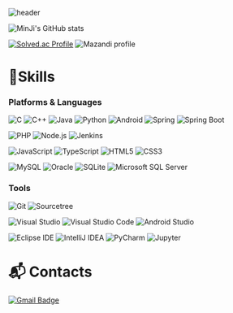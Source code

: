 
![header](https://capsule-render.vercel.app/api?type=waving&color=gradient&height=300&section=header&text=minji&fontSize=90)

<!--
**mjkim001/mjkim001** is a ✨ _special_ ✨ repository because its `README.md` (this file) appears on your GitHub profile.

Here are some ideas to get you started:

- 🔭 I’m currently working on ...
- 🌱 I’m currently learning ...
- 👯 I’m looking to collaborate on ...
- 🤔 I’m looking for help with ...f
- 💬 Ask me about ...
- 📫 How to reach me: ...
- 😄 Pronouns: ...
- ⚡ Fun fact: ...

<div align="center">
    <p>
    <a href="https://github.com/mjkim001" target="_blank">
        <img src="https://img.shields.io/badge/GitHub-181717?style=for-the/badge&logo=GitHub&logoColor=FFFFFF"/>
        </a>
    <a href="mailto:dev.kimminji@gmail.com" target="_blank">
        <img src="https://img.shields.io/badge/Gmail-EA4335?style=for-the/badge&logo=Gmail&logoColor=FFFFFF"/>
    </a>
    </p>
</div>
<div align="center">
    <p>
        <img align="center"
             src="https://github-readme-stats.vercel.app/api?username=mjkim001&show_icons=true&locale=en"
             alt="mjkim001"/>
    </p>
    <p>
        <img align="center"
             src="https://github-readme-stats.vercel.app/api/top-langs?username=mjkim001&show_icons=true&locale=en&layout=compact"
             alt="mjkim001"/>
    </p>

</div>
-->
![MinJi's GitHub stats](https://github-readme-stats.vercel.app/api?username=mjkim001&show_icons=true&theme=radical)

[![Solved.ac Profile](http://mazassumnida.wtf/api/v2/generate_badge?boj=mjkim001)](https://solved.ac/mjkim001/)
![Mazandi profile](http://mazandi.herokuapp.com/api?handle=mjkim001&theme=warm)


# 💪Skills
### Platforms & Languages 
![C](https://img.shields.io/badge/C-A8B9CC?&style=for-the-badge&logo=C&logoColor=white)
![C++](https://img.shields.io/badge/C++-00599C?&style=for-the-badge&logo=C%2B%2B&logoColor=white)
![Java](https://img.shields.io/badge/Java-007396.svg?&style=for-the-badge&logo=Java&logoColor=white)
![Python](https://img.shields.io/badge/Python-3776AB.svg?&style=for-the-badge&logo=Python&logoColor=white)
![Android](https://img.shields.io/badge/Android-3DDC84.svg?&style=for-the-badge&logo=Android&logoColor=white)
![Spring](https://img.shields.io/badge/Spring-6DB33F.svg?&style=for-the-badge&logo=Spring&logoColor=white)
![Spring Boot](https://img.shields.io/badge/Spring%20Boot-6DB33F.svg?&style=for-the-badge&logo=Spring%20Boot&logoColor=white)

![PHP](https://img.shields.io/badge/PHP-777BB4.svg?&style=for-the-badge&logo=PHP&logoColor=white)
![Node.js](https://img.shields.io/badge/Node.js-339933.svg?&style=for-the-badge&logo=Node.js&logoColor=white)
![Jenkins](https://img.shields.io/badge/Jenkins-D24939.svg?&style=for-the-badge&logo=Jenkins&logoColor=white)

![JavaScript](https://img.shields.io/badge/JavaScript-F7DF1E.svg?&style=for-the-badge&logo=JavaScript&logoColor=white)
![TypeScript](https://img.shields.io/badge/TypeScript-3178C6.svg?&style=for-the-badge&logo=TypeScript&logoColor=white)
![HTML5](https://img.shields.io/badge/HTML5-E34F26.svg?&style=for-the-badge&logo=HTML5&logoColor=white)
![CSS3](https://img.shields.io/badge/CSS3-1572B6.svg?&style=for-the-badge&logo=CSS3&logoColor=white)

![MySQL](https://img.shields.io/badge/MySQL-4479A1.svg?&style=for-the-badge&logo=MySQL&logoColor=white)
![Oracle](https://img.shields.io/badge/Oracle-F80000.svg?&style=for-the-badge&logo=Oracle&logoColor=white)
![SQLite](https://img.shields.io/badge/SQLite-003B57.svg?&style=for-the-badge&logo=SQLite&logoColor=white)
![Microsoft SQL Server](https://img.shields.io/badge/Microsoft%20SQL%20Server-CC2927.svg?&style=for-the-badge&logo=Microsoft%20SQL%20Server&logoColor=white)


### Tools
![Git](https://img.shields.io/badge/Git-F05032.svg?&style=for-the-badge&logo=Git&logoColor=white)
![Sourcetree](https://img.shields.io/badge/Sourcetree-0052CC.svg?&style=for-the-badge&logo=Sourcetree&logoColor=white)

![Visual Studio](https://img.shields.io/badge/Visual%20Studio-5C2D91.svg?&style=for-the-badge&logo=Visual%20Studio%20Code&logoColor=white)
![Visual Studio Code](https://img.shields.io/badge/Visual%20Studio%20Code-007ACC.svg?&style=for-the-badge&logo=Visual%20Studio%20Code&logoColor=white)
![Android Studio](https://img.shields.io/badge/Android%20Studio-3DDC84.svg?&style=for-the-badge&logo=Android%20Studio&logoColor=white)

![Eclipse IDE](https://img.shields.io/badge/Eclipse%20IDE-2C2255.svg?&style=for-the-badge&logo=Eclipse%20IDE&logoColor=white)
![IntelliJ IDEA](https://img.shields.io/badge/IntelliJ%20IDEA-000000.svg?&style=for-the-badge&logo=IntelliJ%20IDEA&logoColor=white)
![PyCharm](https://img.shields.io/badge/PyCharm-2C2255.svg?&style=for-the-badge&logo=PyCharm&logoColor=white)
![Jupyter](https://img.shields.io/badge/Jupyter-F37626.svg?&style=for-the-badge&logo=Jupyter&logoColor=white)

# :mailbox_with_mail: Contacts
[![Gmail Badge](https://img.shields.io/badge/Gmail-d14836?style=flat-square&logo=Gmail&logoColor=white&link=mailto:kimsh1691@gmail.com)](mailto:dev.kimminji@gmail.com)
<!--
<div align="center">
<img src="https://img.shields.io/badge/HTML-E34F26?style=flat-square&logo=HTML5&logoColor=white"/>
<img src="https://img.shields.io/badge/CSS-1572B6?style=flat-square&logo=CSS3&logoColor=white"/>
<img src="https://img.shields.io/badge/JavaScript-F7DF1E?style=flat-square&logo=JavaScript&logoColor=white"/>
<img src="https://img.shields.io/badge/Java-007396?style=flat-square&logo=Java&logoColor=white"/>
<img src="https://img.shields.io/badge/Oracle-F80000?style=flat-square&logo=Oracle&logoColor=white"/>
<img src="https://img.shields.io/badge/Eclipse IDE-2C2255?style=flat-square&logo=Eclipse IDE&logoColor=white"/>
<img src="https://img.shields.io/badge/Visual Studio-5C2D91?style=flat-square&logo=Visual Studio&logoColor=white"/>
<img src="https://img.shields.io/badge/Visual Studio Code-007ACC?style=flat-square&logo=Visual Studio Code&logoColor=white"/>
  <img src="https://img.shields.io/badge/Sourcetree-0052CC?style=flat-square&logo=Sourcetree&logoColor=white"/>
</div>
-->
<br>


